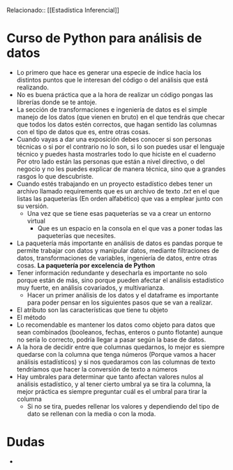 Relacionado:: [[Estadística Inferencial]]
# Curso de Python para análisis de datos 
- Lo primero que hace es generar una especie de índice hacia los distintos puntos que le interesan del código o del análisis que está realizando. 
- No es buena práctica que a la hora de realizar un código pongas las librerías donde se te antoje. 
- La sección de transformaciones e ingeniería de datos es el simple manejo de los datos (que vienen en bruto) en el que tendrás que checar que todos los datos estén correctos, que hagan sentido las columnas con el tipo de datos que es, entre otras cosas. 
- Cuando vayas a dar una exposición debes conocer si son personas técnicas o si por el contrario no lo son, si lo son puedes usar el lenguaje técnico y puedes hasta mostrarles todo lo que hiciste en el cuaderno
  Por otro lado están las personas que están a nivel directivo, o del negocio y no les puedes explicar de manera técnica, sino que a grandes rasgos lo que descubriste. 
- Cuando estés trabajando en un proyecto estadístico debes tener un archivo llamado requirements que es un archivo de texto *.txt* en el que listas las paqueterías (En orden alfabético) que vas a emplear junto con su versión.
	- Una vez que se tiene esas paqueterías se va a crear un entorno virtual 
		- Que es un espacio en la consola en el que vas a poner todas las paqueterías que necesites. 
- La paquetería más importante en análisis de datos es pandas porque te permite trabajar con datos y manipular datos, mediante filtraciones de datos, transformaciones de variables, ingeniería de datos, entre otras cosas. **La paquetería por excelencia de Python**
- Tener información redundante y desecharla es importante no solo porque están de más, sino porque pueden afectar el análisis estadístico muy fuerte, en análisis covariados, y multivarianza. 
	- Hacer un primer análisis de los datos y el dataframe es importante para poder pensar en los siguientes pasos que se van a realizar. 
- El atributo son las características que tiene tu objeto 
- El método 
- Lo recomendable es mantener los datos como objeto para datos que sean combinados (booleanos, fechas, enteros o punto flotante) aunque no sería lo correcto, podría llegar a pasar según la base de datos. 
- A la hora de decidir entre que columnas quedarnos, lo mejor es siempre quedarse con la columna que tenga números (Porque vamos a hacer análisis estadísticos) y si nos quedaramos con las columnas de texto tendríamos que hacer la conversión de texto a números
- Hay umbrales para determinar que tanto afectan valores nulos al análisis estadístico, y al tener cierto umbral ya se tira la columna, la mejor práctica es siempre preguntar cuál es el umbral para tirar la columna
	- Si no se tira, puedes rellenar los valores y dependiendo del tipo de dato se rellenan con la media o con la moda. 


# Dudas 
- 